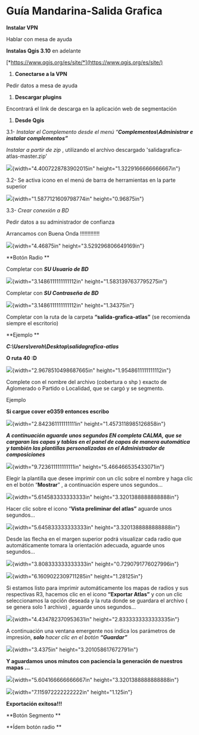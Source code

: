 # Guía Mandarina-Salida Grafica

**Instalar VPN**

Hablar con mesa de ayuda

**Instalas Qgis 3.10** en adelante

[*https://www.qgis.org/es/site/*](https://www.qgis.org/es/site/)

1.  **Conectarse a la VPN**

Pedir datos a mesa de ayuda

1.  **Descargar plugins**

Encontrará el link de descarga en la aplicación web de segmentación

1.  **Desde Qgis**

3.1- *Instalar el Complemento desde el menú “**Complementos\\Administrar e
instalar complementos”***

*Instalar a partir de zip* , utilizando el archivo descargado 'salidagrafica-atlas-master.zip'

![](.//media/image1.png){width="4.4007228783902015in"
height="1.3229166666666667in"}

3.2- Se activa icono en el menú de barra de herramientas en la parte
superior

![](.//media/image2.png){width="1.5877121609798774in"
height="0.96875in"}

3.3- *Crear conexión a BD*

Pedir datos a su administrador de confianza

Arrancamos con Buena Onda !!!!!!!!!!!!!

![](.//media/image3.png){width="4.46875in" height="3.529296806649169in"}

**Botón Radio **

Completar con ***SU Usuario de BD***

![](.//media/image4.png){width="3.1486111111111112in"
height="1.5831397637795275in"}

Completar con ***SU Contraseña de BD***

![](.//media/image5.png){width="3.1486111111111112in"
height="1.34375in"}

Completar con la ruta de la carpeta **“salida-grafica-atlas”** (se
recomienda siempre el escritorio)

**Ejemplo **

***C:\\Users\\veroh\\Desktop\\salidagrafica-atlas***

**O ruta 40 :D**

![](.//media/image6.png){width="2.9678510498687665in"
height="1.9548611111111112in"}

Complete con el nombre del archivo (cobertura o shp ) exacto de
Aglomerado o Partido o Localidad, que se cargó y se segmento.

Ejemplo

**Si cargue cover e0359 entonces escribo**

![](.//media/image7.png){width="2.842361111111111in"
height="1.4573118985126858in"}

***A continuación aguarde unos segundos EN completa CALMA, que se
cargaran las capas y tablas en el panel de capas de manera automática y
también las plantillas personalizadas en el Administrador de
composiciones***

![](.//media/image8.png){width="9.723611111111111in"
height="5.466466535433071in"}

Elegir la plantilla que desee imprimir con un clic sobre el nombre y
haga clic en el botón “**Mostrar**” , a continuación espere unos
segundos…

![](.//media/image9.png){width="5.614583333333333in"
height="3.3201388888888888in"}

Hacer clic sobre el icono “**Vista preliminar del atlas”** aguarde unos
segundos…

![](.//media/image10.png){width="5.645833333333333in"
height="3.3201388888888888in"}

Desde las flecha en el margen superior podrá visualizar cada radio que
automáticamente tomara la orientación adecuada, aguarde unos segundos…

![](.//media/image11.png){width="3.808333333333333in"
height="0.7290791776027996in"}

![](.//media/image12.png){width="6.1609022309711285in"
height="1.28125in"}

Si estamos listo para imprimir automáticamente los mapas de radios y sus
respectivas R3, hacemos clic en el icono **“Exportar Atlas”** y con un
clic seleccionamos la opción deseada y la ruta donde se guardara el
archivo ( se genera solo 1 archivo) , aguarde unos segundos…

![](.//media/image13.png){width="4.434782370953631in"
height="2.8333333333333335in"}

A continuación una ventana emergente nos indica los parámetros de
impresión, ***solo** hacer clic en el botón **“Guardar”***

![](.//media/image14.png){width="3.4375in" height="3.201058617672791in"}

**Y aguardamos unos minutos con paciencia la generación de nuestros
mapas …**

![](.//media/image15.png){width="5.604166666666667in"
height="3.3201388888888888in"}

![](.//media/image16.png){width="7.115972222222222in" height="1.125in"}

**Exportación exitosa!!!**

**Botón Segmento **

**Ídem botón radio **
